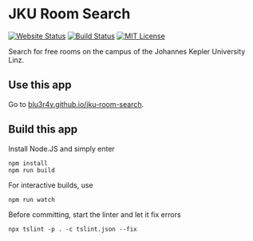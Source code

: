 # JKU Room Search

[![Website Status](https://img.shields.io/website/https/github.com/blu3r4y/jku-room-search.svg?down_color=red&down_message=down&up_color=green&up_message=online)](https://blu3r4y.github.io/jku-room-search/)
[![Build Status](https://travis-ci.com/blu3r4y/jku-room-search.svg?branch=master)](https://travis-ci.com/blu3r4y/jku-room-search)
[![MIT License](https://img.shields.io/badge/License-MIT-yellow.svg)](LICENSE.txt)

Search for free rooms on the campus of the Johannes Kepler University Linz.

## Use this app

Go to [blu3r4y.github.io/jku-room-search](https://blu3r4y.github.io/jku-room-search/).

## Build this app

Install Node.JS and simply enter

    npm install
    npm run build

For interactive builds, use

    npm run watch

Before committing, start the linter and let it fix errors

    npx tslint -p . -c tslint.json --fix
